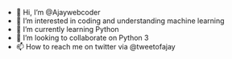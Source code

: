 - 👋 Hi, I’m @Ajaywebcoder
- 👀 I’m interested in coding and understanding machine learning
- 🌱 I’m currently learning Python
- 💞️ I’m looking to collaborate on Python 3
- 📫 How to reach me on twitter via @tweetofajay

<!---
Ajaywebcoder/Ajaywebcoder is a ✨ special ✨ repository because its `README.md` (this file) appears on your GitHub profile.
You can click the Preview link to take a look at your changes.
--->
